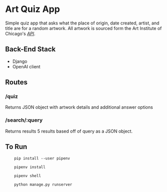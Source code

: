 # Art Quiz App

Simple quiz app that asks what the place of origin, date created, artist, and title are for a random artwork. All artwork is sourced form the Art Institute of Chicago's *[API](https://api.artic.edu/docs/#get-vs-post)*.

## Back-End Stack

- Django
- OpenAI client

## Routes

### /quiz

Returns JSON object with artwork details and additional answer options

### /search/:query

Returns results 5 results based off of query as a JSON object.

## To Run

        pip install --user pipenv

        pipenv install

        pipenv shell

        python manage.py runserver

